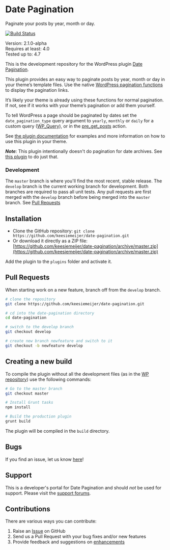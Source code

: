 # Date Pagination #

Paginate your posts by year, month or day.

[![Build Status](https://travis-ci.org/keesiemeijer/date-pagination.svg?branch=master)](http://travis-ci.org/keesiemeijer/date-pagination)

Version:           2.1.0-alpha  
Requires at least: 4.0  
Tested up to:      4.7  

This is the development repository for the WordPress plugin [Date Pagination](https://wordpress.org/plugins/date-pagination/).

This plugin provides an easy way to paginate posts by year, month or day in your theme’s template files. Use the native [WordPress pagination functions](https://keesiemeijer.wordpress.com/date-pagination/functions/#wp-pagination-functions) to display the pagination links.

It’s likely your theme is already using these functions for normal pagination. If not, see if it works with your theme’s pagination or add them yourself.

To tell WordPress a page should be paginated by dates set the `date_pagination_type` query argument to `yearly`, `monthly` or `daily` for a custom query ([WP_Query](http://codex.wordpress.org/Function_Reference/WP_Query)), or in the [pre_get_posts](https://codex.wordpress.org/Plugin_API/Action_Reference/pre_get_posts) action.

See [the plugin documentation](https://keesiemeijer.wordpress.com/date-pagination/) for examples and more information on how to use this plugin in your theme.

***Note***: This plugin intentionally doesn't do pagination for date archives. See [this plugin](https://github.com/keesiemeijer/date-archives-pagination) to do just that.

### Development ###
The `master` branch is where you'll find the most recent, stable release.
The `develop` branch is the current working branch for development. Both branches are required to pass all unit tests. Any pull requests are first merged with the `develop` branch before being merged into the `master` branch. See [Pull Requests](https://github.com/keesiemeijer/date-pagination/tree/master#pull-requests)

## Installation ##

* Clone the GitHub repository: `git clone https://github.com/keesiemeijer/date-pagination.git`
* Or download it directly as a ZIP file: [https://github.com/keesiemeijer/date-pagination/archive/master.zip](https://github.com/keesiemeijer/date-pagination/archive/master.zip)

Add the plugin to the `plugins` folder and activate it.

## Pull Requests ##
When starting work on a new feature, branch off from the `develop` branch.
```bash
# clone the repository
git clone https://github.com/keesiemeijer/date-pagination.git

# cd into the date-pagination directory
cd date-pagination

# switch to the develop branch
git checkout develop

# create new branch newfeature and switch to it
git checkout -b newfeature develop
```

## Creating a new build ##
To compile the plugin without all the development files (as in the [WP repository](https://plugins.trac.wordpress.org/browser/date-pagination/trunk)) use the following commands:
```bash
# Go to the master branch
git checkout master

# Install Grunt tasks
npm install

# Build the production plugin
grunt build
```
The plugin will be compiled in the `build` directory.

## Bugs ##
If you find an issue, let us know [here](https://github.com/keesiemeijer/date-pagination/issues?state=open)!

## Support ##
This is a developer's portal for Date Pagination and should _not_ be used for support. Please visit the [support forums](https://wordpress.org/support/plugin/date-pagination).

## Contributions ##

There are various ways you can contribute:

1. Raise an [Issue](https://github.com/keesiemeijer/date-pagination/issues) on GitHub
2. Send us a Pull Request with your bug fixes and/or new features
4. Provide feedback and suggestions on [enhancements](https://github.com/keesiemeijer/date-pagination/issues?direction=desc&labels=Enhancement&page=1&sort=created&state=open)


